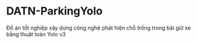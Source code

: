 # DATN-ParkingYolo
Đồ án tốt nghiệp xây dựng công nghệ phát hiện chỗ trống trong bãi giữ xe bằng thuật toán Yolo v3
